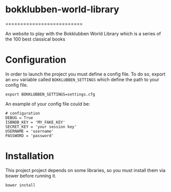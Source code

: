 # bokklubben-world-library
==========================

An website to play with the Bokklubben World Library which is a series of the 100 best classical books

# Configuration

In order to launch the project you must define a config file. To do so, export an `env` variable called `BOKKLUBBEN_SETTINGS` which define the path to your config file.

```shell
export BOKKLUBBEN_SETTINGS=settings.cfg
```

An example of your config file could be:

```shell
# configuration
DEBUG = True
ISBNDB_KEY = 'MY_FAKE_KEY'
SECRET_KEY = 'your session key'
USERNAME = 'username'
PASSWORD = 'password'
```

# Installation

This project project depends on some libraries, so you must install them via bower before running it.

```shell
bower install
```
